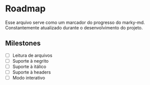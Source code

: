 # Roadmap
Esse arquivo serve como um marcador do progresso do marky-md. Constantemente atualizado durante o desenvolvimento do projeto.

## Milestones
- [ ] Leitura de arquivos
- [ ] Suporte à negrito
- [ ] Suporte à itálico
- [ ] Suporte à headers
- [ ] Modo interativo
